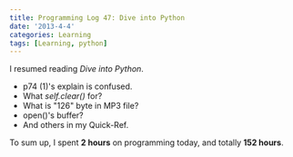 ```yaml
---
title: Programming Log 47: Dive into Python
date: '2013-4-4'
categories: Learning
tags: [Learning, python]
---
```


I resumed reading *Dive into Python*. 

+ p74 (1)'s explain is confused.
+ What *self.clear()* for?
+ What is "126" byte in MP3 file?
+ open()'s buffer?
+ And others in my Quick-Ref.

To sum up, I spent **2 hours** on programming today, and totally **152 hours**.